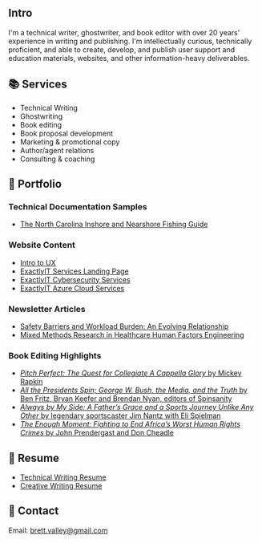 ##  Intro
I'm a technical writer, ghostwriter, and book editor with over 20 years' experience in writing and publishing. I'm intellectually curious, technically proficient, and able to create, develop, and publish user support and education materials, websites, and other information-heavy deliverables.

## 📚 Services
- Technical Writing
- Ghostwriting
- Book editing
- Book proposal development
- Marketing & promotional copy
- Author/agent relations
- Consulting & coaching

## 📝 Portfolio

### Technical Documentation Samples
- [The North Carolina Inshore and Nearshore Fishing Guide](files/Duke_Capstone.pdf)

### Website Content
- [Intro to UX](files/Intro_to_UX_web.pdf)
- [ExactlyIT Services Landing Page](files/Services_Landing.pdf)
- [ExactlyIT Cybersecurity Services](files/Services_Cybersecurity.pdf)
- [ExactlyIT Azure Cloud Services](files/Services_AzureCloud.pdf)

### Newsletter Articles
- [Safety Barriers and Workload Burden: An Evolving Relationship](files/Newsletter_Safety.pdf)
- [Mixed Methods Research in Healthcare Human Factors Engineering](files/Newsletter_HFE.pdf)

### Book Editing Highlights
- [_Pitch Perfect: The Quest for Collegiate A Cappella Glory_ by Mickey Rapkin](https://www.amazon.com/Pitch-Perfect-Quest-Collegiate-Cappella/dp/1592404634)
- [_All the Presidents Spin; George W. Bush, the Media, and the Truth_ by Ben Fritz, Bryan Keefer and Brendan Nyan, editors of Spinsanity](https://www.amazon.com/All-Presidents-Spin-George-Media/dp/0743262514/ref=sr_1_1?crid=36SY88ZYKBFUZ)
- [_Always by My Side: A Father’s Grace and a Sports Journey Unlike Any Other_ by legendary sportscaster Jim Nantz with Eli Spielman](https://www.amazon.com/Always-My-Side-Healing-Fathers/dp/1592404081/ref=tmm_pap_swatch_0?_encoding=UTF8&qid=1659786822&sr=1-1)
- [_The Enough Moment: Fighting to End Africa’s Worst Human Rights Crimes_ by John Prendergast and Don Cheadle](https://www.amazon.com/Enough-Moment-Fighting-Africas-Rights/dp/0307464822/ref=sr_1_1?crid=2FWCNIDZZ29AC)

## 📃 Resume 
- [Technical Writing Resume](files/BrettValley_TW_Resume.pdf)
- [Creative Writing Resume](files/BrettValley_Creative_Resume.pdf)

## 📧 Contact
Email: [brett.valley@gmail.com](mailto:brett.valley@gmail.com)
